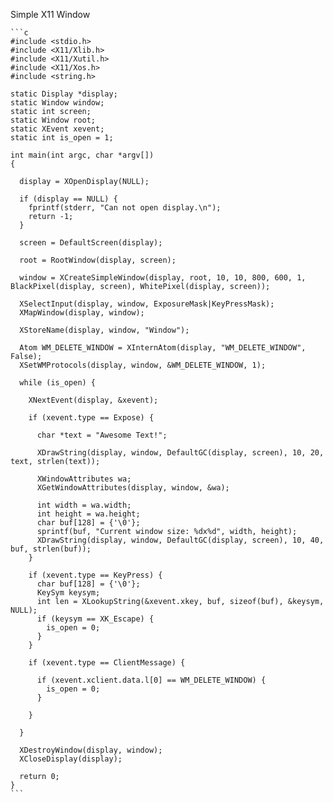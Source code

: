 
Simple X11 Window

`````
```c
#include <stdio.h>
#include <X11/Xlib.h>
#include <X11/Xutil.h>
#include <X11/Xos.h>
#include <string.h>

static Display *display;
static Window window;
static int screen;
static Window root;
static XEvent xevent;
static int is_open = 1;

int main(int argc, char *argv[])
{

  display = XOpenDisplay(NULL);

  if (display == NULL) {
    fprintf(stderr, "Can not open display.\n");
    return -1;
  }

  screen = DefaultScreen(display);

  root = RootWindow(display, screen);

  window = XCreateSimpleWindow(display, root, 10, 10, 800, 600, 1, BlackPixel(display, screen), WhitePixel(display, screen));

  XSelectInput(display, window, ExposureMask|KeyPressMask);
  XMapWindow(display, window);

  XStoreName(display, window, "Window");

  Atom WM_DELETE_WINDOW = XInternAtom(display, "WM_DELETE_WINDOW", False);
  XSetWMProtocols(display, window, &WM_DELETE_WINDOW, 1);

  while (is_open) {

    XNextEvent(display, &xevent);

    if (xevent.type == Expose) {

      char *text = "Awesome Text!";

      XDrawString(display, window, DefaultGC(display, screen), 10, 20, text, strlen(text));

      XWindowAttributes wa;
      XGetWindowAttributes(display, window, &wa);

      int width = wa.width;
      int height = wa.height;
      char buf[128] = {'\0'};
      sprintf(buf, "Current window size: %dx%d", width, height);
      XDrawString(display, window, DefaultGC(display, screen), 10, 40, buf, strlen(buf));
    }

    if (xevent.type == KeyPress) {
      char buf[128] = {'\0'};
      KeySym keysym;
      int len = XLookupString(&xevent.xkey, buf, sizeof(buf), &keysym, NULL);
      if (keysym == XK_Escape) {
        is_open = 0;
      }
    }

    if (xevent.type == ClientMessage) {

      if (xevent.xclient.data.l[0] == WM_DELETE_WINDOW) {
        is_open = 0;
      }

    }

  }

  XDestroyWindow(display, window);
  XCloseDisplay(display);

  return 0;
}
```
